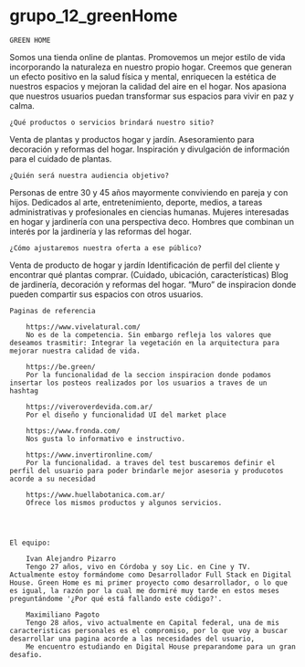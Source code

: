 # grupo_12_greenHome

    GREEN HOME

Somos una tienda online de plantas. Promovemos un mejor estilo de vida incorporando la naturaleza en nuestro propio hogar. Creemos que generan un efecto positivo en la salud física y mental, enriquecen la estética de nuestros espacios y mejoran la calidad del aire en el hogar. Nos apasiona que nuestros usuarios puedan transformar sus espacios para vivir en paz y calma.

    ¿Qué productos o servicios brindará nuestro sitio?
Venta de plantas y productos hogar y jardín. Asesoramiento para decoración y reformas del hogar. Inspiración y divulgación de información para el cuidado de plantas.

    ¿Quién será nuestra audiencia objetivo?
Personas de entre 30 y 45 años mayormente conviviendo en pareja y con hijos. Dedicados al arte, entretenimiento, deporte, medios, a tareas administrativas y profesionales en ciencias humanas.
Mujeres interesadas en hogar y jardinería con una perspectiva deco.
Hombres  que combinan un interés por la jardinería y las reformas del hogar.

    ¿Cómo ajustaremos nuestra oferta a ese público?
Venta de producto de hogar y jardín
Identificación de perfil del cliente y encontrar qué plantas comprar. (Cuidado, ubicación, características)
Blog de jardinería, decoración y reformas del hogar.
“Muro” de inspiracion donde pueden compartir sus espacios con otros usuarios.

    Paginas de referencia 

        https://www.vivelatural.com/
        No es de la competencia. Sin embargo refleja los valores que deseamos trasmitir: Integrar la vegetación en la arquitectura para mejorar nuestra calidad de vida.

        https://be.green/
        Por la funcionalidad de la seccion inspiracion donde podamos insertar los posteos realizados por los usuarios a traves de un hashtag

        https://viveroverdevida.com.ar/
        Por el diseño y funcionalidad UI del market place

        https://www.fronda.com/
        Nos gusta lo informativo e instructivo.
        
        https://www.invertironline.com/
        Por la funcionalidad. a traves del test buscaremos definir el perfil del usuario para poder brindarle mejor asesoria y producotos acorde a su necesidad 

        https://www.huellabotanica.com.ar/
        Ofrece los mismos productos y algunos servicios.

        
     

    El equipo:

        Ivan Alejandro Pizarro
        Tengo 27 años, vivo en Córdoba y soy Lic. en Cine y TV. Actualmente estoy formándome como Desarrollador Full Stack en Digital House. Green Home es mi primer proyecto como desarrollador, o lo que es igual, la razón por la cual me dormiré muy tarde en estos meses preguntándome '¿Por qué está fallando este código?'.  

        Maximiliano Pagoto
        Tengo 28 años, vivo actualmente en Capital federal, una de mis caracteristicas personales es el compromiso, por lo que voy a buscar desarrollar una pagina acorde a las necesidades del usuario, 
        Me encuentro estudiando en Digital House preparandome para un gran desafio.



